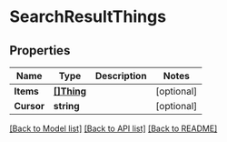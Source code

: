 # SearchResultThings

## Properties

Name | Type | Description | Notes
------------ | ------------- | ------------- | -------------
**Items** | [**[]Thing**](Thing.md) |  | [optional] 
**Cursor** | **string** |  | [optional] 

[[Back to Model list]](../README.md#documentation-for-models) [[Back to API list]](../README.md#documentation-for-api-endpoints) [[Back to README]](../README.md)


